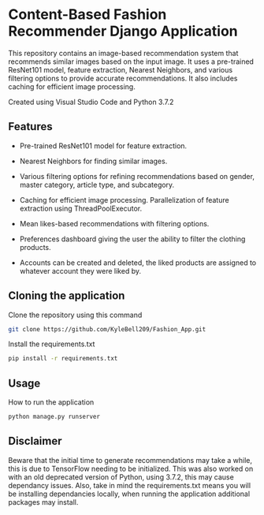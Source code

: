 # Content-Based Fashion Recommender Django Application
This repository contains an image-based recommendation system that recommends similar images based on the input image. It uses a pre-trained ResNet101 model, feature extraction, Nearest Neighbors, and various filtering options to provide accurate recommendations. It also includes caching for efficient image processing.

Created using Visual Studio Code and Python 3.7.2

## Features
* Pre-trained ResNet101 model for feature extraction.

* Nearest Neighbors for finding similar images.

* Various filtering options for refining recommendations based on gender, master category, article type, and subcategory.

* Caching for efficient image processing.
Parallelization of feature extraction using ThreadPoolExecutor.

* Mean likes-based recommendations with filtering options.

* Preferences dashboard giving the user the ability to filter the clothing products.

* Accounts can be created and deleted, the liked products are assigned to whatever account they were liked by.
## Cloning the application
Clone the repository using this command
```bash
git clone https://github.com/KyleBell209/Fashion_App.git
```

Install the requirements.txt
```bash
pip install -r requirements.txt
```

## Usage
How to run the application
```bash
python manage.py runserver
```

## Disclaimer
Beware that the initial time to generate recommendations may take a while, this is due to TensorFlow needing to be initialized. This was also worked on with an old deprecated version of Python, using 3.7.2, this may cause dependancy issues. Also, take in mind the requirements.txt means you will be installing dependancies locally, when running the application additional packages may install.
